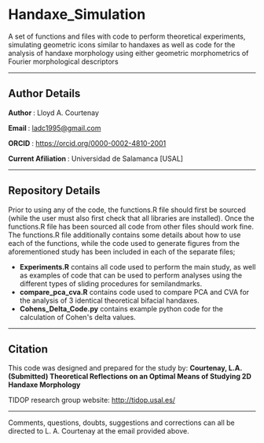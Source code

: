 # Handaxe_Simulation
A set of functions and files with code to perform theoretical experiments, simulating geometric icons similar to handaxes as well as code for the analysis 
of handaxe morphology using either geometric morphometrics of Fourier morphological descriptors

-----------------------------------------------------------------------------------------------------------------

## <b> Author Details </b>

<b> Author </b>: Lloyd A. Courtenay

<b> Email </b>: ladc1995@gmail.com

<b> ORCID </b>: https://orcid.org/0000-0002-4810-2001

<b> Current Afiliation </b>: Universidad de Salamanca [USAL]

---------------------------------------------------------------------------------------------------

## <b> Repository Details </b>

Prior to using any of the code, the functions.R file should first be sourced (while the user must also first check that all libraries are installed). Once the functions.R file has been sourced all code from other files should work fine. The functions.R file additionally contains some details about how to use each of the functions, while the code used to generate figures from the aforementioned study has been included in each of the separate files;

* <b>Experiments.R</b> contains all code used to perform the main study, as well as examples of code that can be used to perform analyses
using the different types of sliding procedures for semilandmarks.
* <b>compare_pca_cva.R</b> contains code used to compare PCA and CVA for the analysis of 3 identical theoretical bifacial handaxes.
* <b>Cohens_Delta_Code.py</b> contains example python code for the calculation of Cohen's delta values.

---------------------------------------------------------------------------------------------------

## <b> Citation </b>

This code was designed and prepared for the study by:
<b> Courtenay, L.A. (Submitted)
Theoretical Reflections on an Optimal Means of Studying 2D Handaxe Morphology </b>

TIDOP research group website: http://tidop.usal.es/

---------------------------------------------------------------------------------------------------

Comments, questions, doubts, suggestions and corrections can all be directed to L. A. Courtenay at the email provided above.